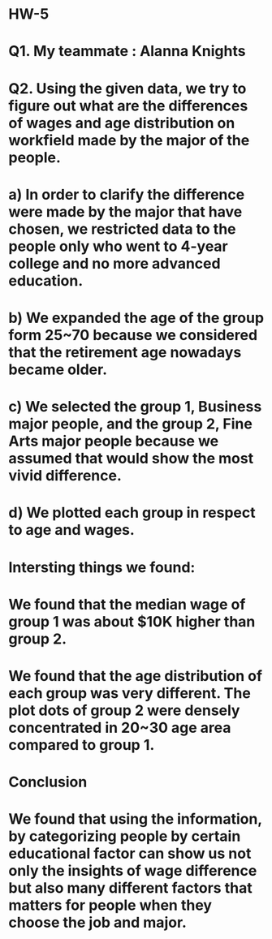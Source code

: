 # HW-5

# Q1. My teammate : Alanna Knights

# Q2. Using the given data, we try to figure out what are the differences of wages and age distribution on workfield made by the major of the people.
# a) In order to clarify the difference were made by the major that have chosen, we restricted data to the people only who went to 4-year college and no more advanced education.
# b) We expanded the age of the group form 25~70 because we considered that the retirement age nowadays became older.
# c) We selected the group 1, Business major people, and the group 2, Fine Arts major people because we assumed that would show the most vivid difference.
# d) We plotted each group in respect to age and wages.

# Intersting things we found:
# We found that the median wage of group 1 was about $10K higher than group 2.
# We found that the age distribution of each group was very different. The plot dots of group 2 were densely concentrated in 20~30 age area compared to group 1.

# Conclusion
# We found that using the information, by categorizing people by certain educational factor can show us not only the insights of wage difference but also many different factors that matters for people when they choose the job and major.
